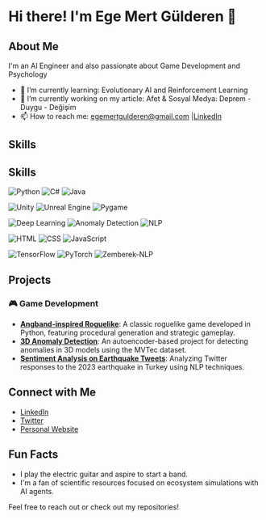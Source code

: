 
<!--
**egemertgulderen/egemertgulderen** is a ✨ _special_ ✨ repository because its `README.md` (this file) appears on your GitHub profile.

Here are some ideas to get you started:

- 🔭 I’m currently working on ...
- 🌱 I’m currently learning ...
- 👯 I’m looking to collaborate on ...
- 🤔 I’m looking for help with ...
- 💬 Ask me about ...
- 📫 How to reach me: ...
- 😄 Pronouns: ...
- ⚡ Fun fact: ...
-->

# Hi there! I'm Ege Mert Gülderen 👋

## About Me
I'm an AI Engineer and also passionate about Game Development and Psychology
- 🌱 I’m currently learning: Evolutionary AI and Reinforcement Learning
- 🔭 I’m currently working on my article: Afet & Sosyal Medya: Deprem - Duygu - Değişim
- 📫 How to reach me: [egemertgulderen@gmail.com](mailto:egemertgulderen@gmail.com) |[LinkedIn](https://linkedin.com/in/egemertgülderen)

## Skills
## Skills

![Python](https://img.shields.io/badge/Python-3776AB?style=flat-square&logo=python&logoColor=ffffff)
![C#](https://img.shields.io/badge/C%23-239120?style=flat-square&logo=csharp&logoColor=ffffff)
![Java](https://img.shields.io/badge/Java-007396?style=flat-square&logo=java&logoColor=ffffff)

![Unity](https://img.shields.io/badge/Unity-000000?style=flat-square&logo=unity&logoColor=ffffff)
![Unreal Engine](https://img.shields.io/badge/Unreal%20Engine-333333?style=flat-square&logo=unrealengine&logoColor=ffffff)
![Pygame](https://img.shields.io/badge/Pygame-000000?style=flat-square&logo=pygame&logoColor=ffffff)

![Deep Learning](https://img.shields.io/badge/Deep%20Learning-FF6F00?style=flat-square&logo=keras&logoColor=ffffff)
![Anomaly Detection](https://img.shields.io/badge/Anomaly%20Detection-FF6F00?style=flat-square&logo=python&logoColor=ffffff)
![NLP](https://img.shields.io/badge/NLP-4B8BBE?style=flat-square&logo=python&logoColor=ffffff)

![HTML](https://img.shields.io/badge/HTML-E34F26?style=flat-square&logo=html5&logoColor=ffffff)
![CSS](https://img.shields.io/badge/CSS-1572B6?style=flat-square&logo=css3&logoColor=ffffff)
![JavaScript](https://img.shields.io/badge/JavaScript-F7DF1E?style=flat-square&logo=javascript&logoColor=000000)

![TensorFlow](https://img.shields.io/badge/TensorFlow-FF6F00?style=flat-square&logo=tensorflow&logoColor=ffffff)
![PyTorch](https://img.shields.io/badge/PyTorch-EE4C2C?style=flat-square&logo=pytorch&logoColor=ffffff)
![Zemberek-NLP](https://img.shields.io/badge/Zemberek--NLP-4B8BBE?style=flat-square&logo=python&logoColor=ffffff)


## Projects
### 🎮 Game Development
- **[Angband-inspired Roguelike](https://github.com/egemertgulderen/PythonRoguelike)**: A classic roguelike game developed in Python, featuring procedural generation and strategic gameplay.
- **[3D Anomaly Detection](https://github.com/your-3d-anomaly-detection-repo)**: An autoencoder-based project for detecting anomalies in 3D models using the MVTec dataset.
- **[Sentiment Analysis on Earthquake Tweets](https://github.com/your-sentiment-analysis-repo)**: Analyzing Twitter responses to the 2023 earthquake in Turkey using NLP techniques.

## Connect with Me
- [LinkedIn](your_linkedin_profile)
- [Twitter](your_twitter_profile)
- [Personal Website](your_website_link)

## Fun Facts
- I play the electric guitar and aspire to start a band.
- I'm a fan of scientific resources focused on ecosystem simulations with AI agents.

Feel free to reach out or check out my repositories!
